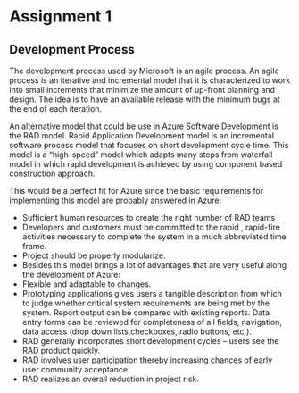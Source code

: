 # Assignment 1
## Development Process
The development process used by Microsoft is an agile process. An agile process is an iterative and incremental model that it is characterized to work into small increments that minimize the amount of up-front planning and design. The idea is to have an available release with the minimum bugs at the end of each iteration.

An alternative model that could be use in Azure Software Development is the RAD model. Rapid Application Development model is an incremental software process model that focuses on short development cycle time. This model is a “high-speed” model which adapts many steps from waterfall model in which rapid development is achieved by using component based construction approach.

This would be a perfect fit for Azure since the basic requirements for implementing this model are probably answered in Azure:

* Sufficient human resources to create the right number of RAD teams
* Developers and customers must be committed to the rapid , rapid-fire activities necessary to complete the system in a much abbreviated time frame.
* Project should be properly modularize.
* Besides this model brings a lot of advantages that are very useful along the development of Azure:
* Flexible and adaptable to changes.
* Prototyping applications gives users a tangible description from which to judge whether critical system requirements are being met by the system. Report output can be compared with existing reports. Data entry forms can be reviewed for completeness of all fields, navigation, data access (drop down lists,checkboxes, radio buttons, etc.).
* RAD generally incorporates short development cycles – users see the RAD product quickly.
* RAD involves user participation thereby increasing chances of early user community acceptance.
* RAD realizes an overall reduction in project risk.

